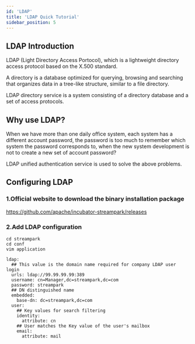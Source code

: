 ```yaml
---
id: 'LDAP'
title: 'LDAP Quick Tutorial'
sidebar_position: 5
---
```


## LDAP Introduction

LDAP (Light Directory Access Portocol), which is a lightweight directory access protocol based on the X.500 standard.

A directory is a database optimized for querying, browsing and searching that organizes data in a tree-like structure, similar to a file directory.

LDAP directory service is a system consisting of a directory database and a set of access protocols.

## Why use LDAP?

When we have more than one daily office system, each system has a different account password, the password is too much to remember which system the password corresponds to, when the new system development is not to create a new set of account password?

LDAP unified authentication service is used to solve the above problems.

## Configuring LDAP

### 1.Official website to download the binary installation package

https://github.com/apache/incubator-streampark/releases

### 2.Add LDAP configuration
```
cd streampark
cd conf
vim application
```

```
ldap:
  ## This value is the domain name required for company LDAP user login
  urls: ldap://99.99.99.99:389
  username: cn=Manager,dc=streampark,dc=com
  password: streampark
  ## DN distinguished name
  embedded:
    base-dn: dc=streampark,dc=com
  user:
    ## Key values for search filtering
    identity:
      attribute: cn
    ## User matches the Key value of the user's mailbox
    email:
      attribute: mail
```